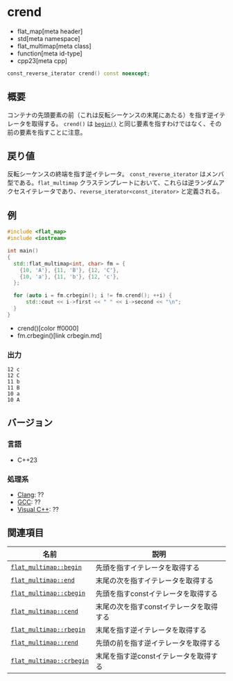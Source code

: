 # crend
* flat_map[meta header]
* std[meta namespace]
* flat_multimap[meta class]
* function[meta id-type]
* cpp23[meta cpp]

```cpp
const_reverse_iterator crend() const noexcept;
```


## 概要
コンテナの先頭要素の前（これは反転シーケンスの末尾にあたる）を指す逆イテレータを取得する。 
`crend()` は [`begin()`](begin.md) と同じ要素を指すわけではなく、その前の要素を指すことに注意。


## 戻り値
反転シーケンスの終端を指す逆イテレータ。 
`const_reverse_iterator` はメンバ型である。`flat_multimap` クラステンプレートにおいて、これらは逆ランダムアクセスイテレータであり、`reverse_iterator<const_iterator>` と定義される。


## 例
```cpp example
#include <flat_map>
#include <iostream>

int main()
{
  std::flat_multimap<int, char> fm = {
    {10, 'A'}, {11, 'B'}, {12, 'C'},
    {10, 'a'}, {11, 'b'}, {12, 'c'},
  };

  for (auto i = fm.crbegin(); i != fm.crend(); ++i) {
      std::cout << i->first << " " << i->second << "\n";
  }
}
```
* crend()[color ff0000]
* fm.crbegin()[link crbegin.md]

### 出力
```
12 c
12 C
11 b
11 B
10 a
10 A
```

## バージョン
### 言語
- C++23

### 処理系
- [Clang](/implementation.md#clang): ??
- [GCC](/implementation.md#gcc): ??
- [Visual C++](/implementation.md#visual_cpp): ??



## 関連項目

| 名前 | 説明 |
|----------------------------------------|-----------------------------------------|
| [`flat_multimap::begin`](begin.md)     | 先頭を指すイテレータを取得する |
| [`flat_multimap::end`](end.md)         | 末尾の次を指すイテレータを取得する |
| [`flat_multimap::cbegin`](cbegin.md)   | 先頭を指すconstイテレータを取得する |
| [`flat_multimap::cend`](cend.md)       | 末尾の次を指すconstイテレータを取得する |
| [`flat_multimap::rbegin`](rbegin.md)   | 末尾を指す逆イテレータを取得する |
| [`flat_multimap::rend`](rend.md)       | 先頭の前を指す逆イテレータを取得する |
| [`flat_multimap::crbegin`](crbegin.md) | 末尾を指す逆constイテレータを取得する |
